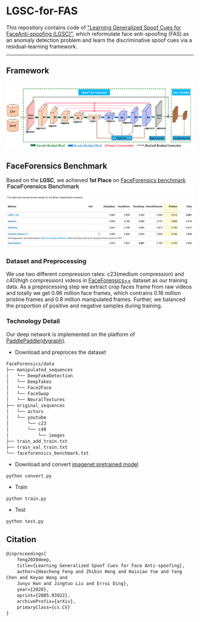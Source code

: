 # LGSC-for-FAS

This repository contains code of ["Learning Generalized Spoof Cues for FaceAnti-spoofing (LGSC)"](https://arxiv.org/abs/2005.03922),
which reformulate face anti-spoofing (FAS) as an anomaly detection problem and learn the discriminative spoof cues via a residual-learning framework.

___

## Framework
![LGSC-Framework](imgs/lgsc.png)

## FaceForensics Benchmark

Based on the **LGSC**, we achieved **1st Place** on [FaceForensics benchmark](http://kaldir.vc.in.tum.de/faceforensics_benchmark/)
![FaceforensicsBenchmark](imgs/ff.png)

### Dataset and Preprocessing
We use two different compression rates: c23(medium compression) and c40(high compression) videos in [FaceForensics++](http://www.niessnerlab.org/projects/roessler2019faceforensicspp.html)
dataset as our training data. As a preprocessing step we extract crop faces frame from raw videos and totally we get 0.96 million face frames,
which contrains 0.16 million pristine frames and 0.8 million manipulated frames. Further, we balanced the proportion of positive and negative 
samples during training.

### Technology Detail
Our deep network is implemented on the platform of [PaddlePaddle(dygraph)](https://paddlepaddle.org.cn).

+ Download and preproces the dataset
```
FaceForensics/data
├── manipulated_sequences
│   └── DeepFakeDetection
│   └── Deepfakes
│   └── Face2Face
│   └── FaceSwap
│   └── NeuralTextures
├── original_sequences
│   └── actors
│   └── youtube
│       └── c23
│       └── c40
│           └── images
├── train_add_train.txt
├── train_val_train.txt
└── faceforensics_benchmark.txt
```
+ Download and convert [imagenet pretrained model](https://download.pytorch.org/models/resnet18-5c106cde.pth)
```
python convert.py
```
+ Train
```
python train.py
```
+ Test
```
python test.py
```

## Citation
```
@inproceedings{
    feng2020deep,
    title={Learning Generalized Spoof Cues for Face Anti-spoofing},
    author={Haocheng Feng and Zhibin Hong and Haixiao Yue and Yang Chen and Keyao Wang and 
    Junyu Han and Jingtuo Liu and Errui Ding},
    year={2020},
    eprint={2005.03922},
    archivePrefix={arXiv},
    primaryClass={cs.CV}
}
```
